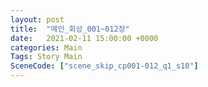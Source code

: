 ```yaml
---
layout: post
title:  "메인_회상_001~012장"
date:   2021-02-11 15:00:00 +0000
categories: Main
Tags: Story Main
SceneCode: ["scene_skip_cp001-012_q1_s10"]
---
```

